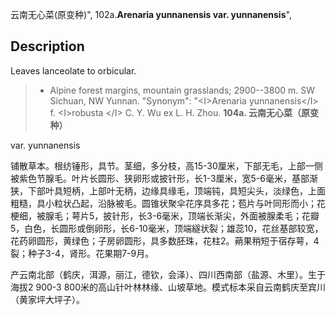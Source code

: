 云南无心菜(原变种)",
102a.**Arenaria yunnanensis var. yunnanensis**",

## Description
Leaves lanceolate to orbicular.

> * Alpine forest margins, mountain grasslands; 2900--3800 m. SW Sichuan, NW Yunnan.
  "Synonym": "&lt;I&gt;Arenaria yunnanensis&lt;/I&gt; f. &lt;I&gt;robusta &lt;/I&gt; C. Y. Wu ex L. H. Zhou.
**104a. 云南无心菜（原变种）**

var. yunnanensis

铺散草本。根纺锤形，具节。茎细，多分枝，高15-30厘米，下部无毛，上部一侧被紫色节腺毛。叶片长圆形、狭卵形或披针形，长1-3厘米，宽5-6毫米，基部渐狭，下部叶具短柄，上部叶无柄，边缘具缘毛，顶端钝，具短尖头，淡绿色，上面粗糙，具小粒状凸起，沿脉被毛。圆锥状聚伞花序具多花；苞片与叶同形而小；花梗细，被腺毛；萼片5，披针形，长3-6毫米，顶端长渐尖，外面被腺柔毛；花瓣5，白色，长圆形或倒卵形，长6-10毫米，顶端繸状裂；雄蕊10，花丝基部较宽，花药卵圆形，黄绿色；子房卵圆形，具多数胚珠，花柱2。蒴果稍短于宿存萼，4裂；种子3-4，肾形。花果期7-9月。

产云南北部（鹤庆，洱源，丽江，德钦，会泽）、四川西南部（盐源、木里）。生于海拔2 900-3 800米的高山针叶林林缘、山坡草地。模式标本采自云南鹤庆至宾川（黄家坪大坪子）。
